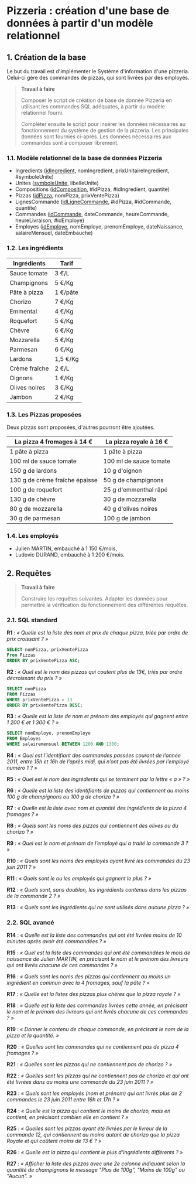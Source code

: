 # Pizzeria : création d'une base de données à partir d'un modèle relationnel



## 1. Création de la base

Le but du travail est d'implémenter le Système d'information d'une pizzeria. Celui-ci gère des commandes de pizzas, qui sont livrées par des employés.

> **Travail à faire**
>
> Composer le script de création de base de donnée Pizzeria en utilisant les commandes SQL adéquates, à partir du modèle relationnel fourni.
>
> Compléter ensuite le script pour insérer les données nécessaires au fonctionnement du système de gestion de la pizzeria. Les principales données sont fournies ci-après. Les données nécessaires aux commandes sont à composer librement.



### 1.1. Modèle relationnel de la base de données Pizzeria

- Ingredients (<u>idIngredient</u>, nomIngredient, prixUnitaireIngredient, #symboleUnite)
- Unites (<u>symboleUnite</u>, libelleUnite)
- Compositions (<u>idComposition</u>, #idPizza, #idIngredient, quantite)
- Pizzas (<u>idPizza</u>, nomPizza, prixVentePizza)
- LignesCommande (<u>idLigneCommande</u>, #idPizza, #idCommande, quantite)
- Commandes (<u>idCommande</u>, dateCommande, heureCommande, heureLivraison, #idEmploye)
- Employes (<u>idEmploye</u>, nomEmploye, prenomEmploye, dateNaissance, salaireMensuel, dateEmbauche)



### 1.2. Les ingrédients

| **Ingrédients** | **Tarif** |
| --------------- | --------- |
| Sauce tomate    | 3 €/L     |
| Champignons     | 5 €/Kg    |
| Pâte à pizza    | 1 €/pâte  |
| Chorizo         | 7 €/Kg    |
| Emmental        | 4 €/Kg    |
| Roquefort       | 5 €/Kg    |
| Chèvre          | 6 €/Kg    |
| Mozzarella      | 5 €/Kg    |
| Parmesan        | 6 €/Kg    |
| Lardons         | 1,5 €/Kg  |
| Crème fraîche   | 2 €/L     |
| Oignons         | 1 €/Kg    |
| Olives noires   | 3 €/Kg    |
| Jambon          | 2 €/Kg    |



### 1.3. Les Pizzas proposées

Deux pizzas sont proposées, d'autres pourront être ajoutées.

| **La pizza 4 fromages à 14 €** | **La pizza royale à 16 €** |
| ------------------------------ | -------------------------- |
| 1 pâte à pizza                 | 1 pâte à pizza             |
| 100 ml de sauce tomate         | 100 ml de sauce tomate     |
| 150 g de lardons               | 10 g d'oignon              |
| 130 g de crème fraîche épaisse | 50 g de champignons        |
| 100 g de roquefort             | 25 g d'emmenthal râpé      |
| 130 g de chèvre                | 30 g de mozzarella         |
| 80 g de mozzarella             | 40 g d'olives noires       |
| 30 g de parmesan               | 100 g de jambon            |



### 1.4. Les employés

- Julien MARTIN, embauché à 1 150 €/mois,
- Ludovic DURAND, embauché à 1 200 €/mois.



## 2. Requêtes

> **Travail à faire**
>
> Construire les requêtes suivantes. Adapter les données pour permettre la vérification du fonctionnement des différentes requêtes.



### 2.1. SQL standard

**R1** : *« Quelle est la liste des nom et prix de chaque pizza, triée par ordre de prix croissant ? »*

```sql
SELECT nomPizza, prixVentePizza
From Pizzas
ORDER BY prixVentePizza ASC; 
```

**R2** : *« Quel est le nom des pizzas qui coutent plus de 13€, triés par ordre décroissant du prix ? »*

```sql
SELECT nomPizza
FROM Pizzas
WHERE prixVentePizza > 13
ORDER BY prixVentePizza DESC;
```

**R3** : *« Quelle est la liste de nom et prénom des employés qui gagnent entre 1 200 € et 1 300 € ? »*

```sql
SELECT nomEmploye, prenomEmploye
FROM Employes
WHERE salairemensuel BETWEEN 1200 AND 1300;
```

**R4** : *« Quel est l'identifiant des commandes passées courant de l’année 2011, entre 15h et 16h de l’après midi, qui n’ont pas été livrées par l’employé numéro 1 ? »*

**R5** : *« Quel est le nom des ingrédients qui se terminent par la lettre « a » ? »*

**R6** : *« Quelle est la liste des identifiants de pizzas qui contiennent au moins 100 g de champignons ou 100 g de chorizo ? »*

**R7** : *« Quelle est la liste avec nom et quantité des ingrédients de la pizza 4 fromages ? »*

**R8** : *« Quels sont les noms des pizzas qui contiennent des olives ou du chorizo ? »*

**R9** : *« Quel est le nom et prénom de l’employé qui a traité la commande 3 ? »*

**R10** : *« Quels sont les noms des employés ayant livré les commandes du 23 juin 2011 ? »*

**R11** : *« Quels sont le ou les employés qui gagnent le plus ? »*

**R12** : *« Quels sont, sans doublon, les ingrédients contenus dans les pizzas de la commande 2 ? »*

**R13** : *« Quels sont les ingrédients qui ne sont utilisés dans aucune pizza ? »*



### 2.2. SQL avancé

**R14** : *« Quelle est la liste des commandes qui ont été livrées moins de 10 minutes après avoir été commandées ? »*

**R15** : *« Quel est la liste des commandes qui ont été commandées le mois de naissance de Julien MARTIN, en précisant le nom et le prénom des livreurs qui ont livrés chacune de ces commandes ? »*

**R16** : *« Quels sont les noms des pizzas qui contiennent au moins un ingrédient en commun avec la 4 fromages, sauf la pâte ? »*

**R17** : *« Quelle est la listes des pizzas plus chères que la pizza royale ? »*

**R18** : *« Quelle est la liste des commandes livrées cette année, en précisant le nom et le prénom des livreurs qui ont livrés chacune de ces commandes ? »*

**R19** : *« Donner le contenu de chaque commande, en précisant le nom de la pizza et la quantité. »*

**R20** : *« Quelles sont les commandes qui ne contiennent pas de pizza 4 fromages ? »*

**R21** : *« Quelles sont les pizzas qui ne contiennent pas de chorizo ? »*

**R22** : *« Quelles sont les pizzas qui ne contiennent pas de chorizo et qui ont été livrées dans au moins une commande du 23 juin 2011 ? »*

**R23** : *« Quels sont les employés (nom et prénom) qui ont livrés plus de 2 commandes le 23 juin 2011 entre 16h et 17h ? »*

**R24** : *« Quelle est la pizza qui contient le moins de chorizo, mais en contient, en précisant combien elle en contient ? »*

**R25** : *« Quelles sont les pizzas ayant été livrées par le livreur de la commande 12, qui contiennent au moins autant de chorizo que la pizza Royale et qui coûtent moins de 13 € ? »*

**R26** : *« Quelle est la pizza qui contient le plus d’ingrédients différents ? »*

**R27** : *« Afficher la liste des pizzas avec une 2e colonne indiquant selon la quantité de champignons le message "Plus de 100g", "Moins de 100g" ou "Aucun". »*
